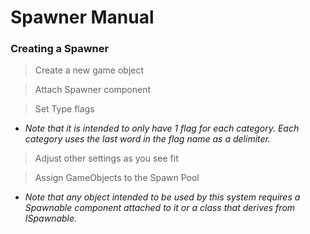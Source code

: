 # Spawner Manual
### Creating a Spawner

>Create a new game object

>Attach Spawner component

> Set Type flags
* <i>Note that it is intended to only have 1 flag for each category. 
Each category uses the last word in the flag name as a delimiter.</i>

> Adjust other settings as you see fit

> Assign GameObjects to the Spawn Pool
* <i>Note that any object intended to be used by this system requires 
a Spawnable component attached to it or a class that derives from ISpawnable.</i>
